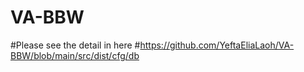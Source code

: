 # VA-BBW

#Please see the detail in here
#https://github.com/YeftaEliaLaoh/VA-BBW/blob/main/src/dist/cfg/db
